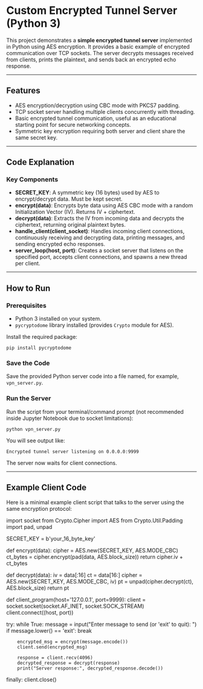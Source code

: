 # Custom Encrypted Tunnel Server (Python 3)

This project demonstrates a **simple encrypted tunnel server** implemented in Python using AES encryption. It provides a basic example of encrypted communication over TCP sockets. The server decrypts messages received from clients, prints the plaintext, and sends back an encrypted echo response.

---

## Features

- AES encryption/decryption using CBC mode with PKCS7 padding.
- TCP socket server handling multiple clients concurrently with threading.
- Basic encrypted tunnel communication, useful as an educational starting point for secure networking concepts.
- Symmetric key encryption requiring both server and client share the same secret key.

---

## Code Explanation

### Key Components

- **SECRET_KEY**: A symmetric key (16 bytes) used by AES to encrypt/decrypt data. Must be kept secret.
- **encrypt(data)**: Encrypts byte data using AES CBC mode with a random Initialization Vector (IV). Returns IV + ciphertext.
- **decrypt(data)**: Extracts the IV from incoming data and decrypts the ciphertext, returning original plaintext bytes.
- **handle_client(client_socket)**: Handles incoming client connections, continuously receiving and decrypting data, printing messages, and sending encrypted echo responses.
- **server_loop(host, port)**: Creates a socket server that listens on the specified port, accepts client connections, and spawns a new thread per client.

---

## How to Run

### Prerequisites

- Python 3 installed on your system.
- `pycryptodome` library installed (provides `Crypto` module for AES).

Install the required package:

`pip install pycryptodome`


### Save the Code

Save the provided Python server code into a file named, for example, `vpn_server.py`.

### Run the Server

Run the script from your terminal/command prompt (not recommended inside Jupyter Notebook due to socket limitations):

`python vpn_server.py`


You will see output like:

`Encrypted tunnel server listening on 0.0.0.0:9999`


The server now waits for client connections.

---

## Example Client Code

Here is a minimal example client script that talks to the server using the same encryption protocol:

import socket
from Crypto.Cipher import AES
from Crypto.Util.Padding import pad, unpad

SECRET_KEY = b'your_16_byte_key'

def encrypt(data):
cipher = AES.new(SECRET_KEY, AES.MODE_CBC)
ct_bytes = cipher.encrypt(pad(data, AES.block_size))
return cipher.iv + ct_bytes

def decrypt(data):
iv = data[:16]
ct = data[16:]
cipher = AES.new(SECRET_KEY, AES.MODE_CBC, iv)
pt = unpad(cipher.decrypt(ct), AES.block_size)
return pt

def client_program(host='127.0.0.1', port=9999):
client = socket.socket(socket.AF_INET, socket.SOCK_STREAM)
client.connect((host, port))

try:
    while True:
        message = input("Enter message to send (or 'exit' to quit): ")
        if message.lower() == 'exit':
            break

        encrypted_msg = encrypt(message.encode())
        client.send(encrypted_msg)

        response = client.recv(4096)
        decrypted_response = decrypt(response)
        print("Server response:", decrypted_response.decode())
        
finally:
    client.close()


